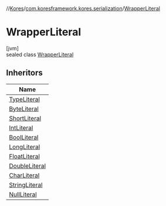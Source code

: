 //[Kores](../../../index.md)/[com.koresframework.kores.serialization](../index.md)/[WrapperLiteral](index.md)

# WrapperLiteral

[jvm]\
sealed class [WrapperLiteral](index.md)

## Inheritors

| Name |
|---|
| [TypeLiteral](../-type-literal/index.md) |
| [ByteLiteral](../-byte-literal/index.md) |
| [ShortLiteral](../-short-literal/index.md) |
| [IntLiteral](../-int-literal/index.md) |
| [BoolLiteral](../-bool-literal/index.md) |
| [LongLiteral](../-long-literal/index.md) |
| [FloatLiteral](../-float-literal/index.md) |
| [DoubleLiteral](../-double-literal/index.md) |
| [CharLiteral](../-char-literal/index.md) |
| [StringLiteral](../-string-literal/index.md) |
| [NullLiteral](../-null-literal/index.md) |
